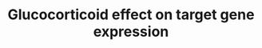 ---
annotations:
- id: PW:0000782
  parent: signaling pathway
  type: Pathway Ontology
  value: glucocorticoid signaling pathway
authors:
- Rfijten
- MaintBot
- Khanspers
- Ddigles
- Egonw
- Mkutmon
- Eweitz
citedin: ''
communities: []
description: 'This pathway provides a clear view of the effects of Glucocorticoids
  on target gene expression when binding to the GR (glucocorticoid receptor). Inhibiting
  and activiting effects are given as a result of target gene activation. It summarizes
  the article of Pelaia et al, 2002, which explains the pathway very detailed.  '
last-edited: 2024-09-01
ndex: null
organisms:
- Rattus norvegicus
redirect_from:
- /index.php/Pathway:WP1963
- /instance/WP1963
- /instance/WP1963_r135360
revision: r135360
schema-jsonld:
- '@context': https://schema.org/
  '@id': https://wikipathways.github.io/pathways/WP1963.html
  '@type': Dataset
  creator:
    '@type': Organization
    name: WikiPathways
  description: 'This pathway provides a clear view of the effects of Glucocorticoids
    on target gene expression when binding to the GR (glucocorticoid receptor). Inhibiting
    and activiting effects are given as a result of target gene activation. It summarizes
    the article of Pelaia et al, 2002, which explains the pathway very detailed.  '
  keywords:
  - COX-2
  - GILZ
  - GITR
  - Glucocorticoid Receptor
  - Glucocorticoids
  - Hsp70
  - Hsp90aa1
  - Hsp90ab1
  - IkB-alpha
  - Nf-kB
  - Nf-kB, etc
  - Rras
  - beta2 adrenergic receptor
  - lipocortin-1
  - p59
  - phospholipase A2
  license: CC0
  name: Glucocorticoid effect on target gene expression
seo: CreativeWork
title: Glucocorticoid effect on target gene expression
wpid: WP1963
---